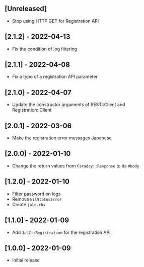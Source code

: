## [Unreleased]

- Stop using HTTP GET for Registration API

## [2.1.2] - 2022-04-13

- Fix the condition of log filtering

## [2.1.1] - 2022-04-08

- Fix a typo of a registration API parameter

## [2.1.0] - 2022-04-07

- Update the constructor arguments of REST::Client and Registration::Client

## [2.0.1] - 2022-03-06

- Make the registration error messages Japanese

## [2.0.0] - 2022-01-10

- Change the return values from `Faraday::Response` to its `#body`

## [1.2.0] - 2022-01-10

- Filter password on logs
- Remove `NilStatusError`
- Create `jalc.rbs`

## [1.1.0] - 2022-01-09

- Add `JaLC::Registration` for the registration API

## [1.0.0] - 2022-01-09

- Initial release
